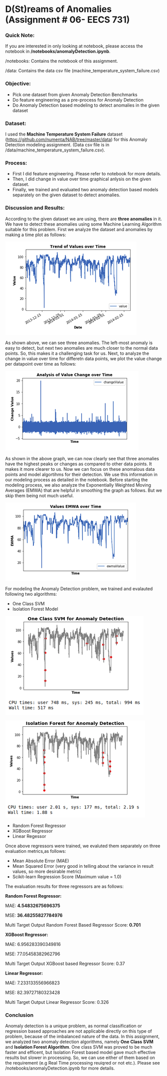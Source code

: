 
D(St)reams of Anomalies (Assignment # 06- EECS 731)
==============================


### Quick Note:
If you are interested in only looking at notebook, please access the notebook in **/notebooks/anomalyDetection.ipynb**.

/notebooks: Contains the notebook of this assignment.

/data: Contains the data csv file (machine_temperature_system_failure.csv)

### Objective:

<ul>
<li>Pick one dataset from given Anomaly Detection Benchmarks</li>
<li>Do feature engineering as a pre-process for Anomaly Detection</li>
<li>Do Anomaly Detection based modeling to detect anomalies in the given dataset</li>
</ul>

### Dataset:

I used the **Machine Temperature System Failure** dataset (https://github.com/numenta/NAB/tree/master/data) for this Anomaly Detection modeling assignment. (Data csv file is in /data/machine_temperature_system_failure.csv).

### Process:

<ul>
<li>First I did feature engineering. Please refer to notebook for more details.</li>
<li>Then, I did change in value over time graphical anlysis on the given dataset.</li>
<li>Finally, we trained and evaluated two anomaly detection based models separately on the given dataset to detect anomalies.</li>
</ul>

### Discussion and Results:
According to the given dataset we are using, there are **three anomalies** in it. We have to detect these anomalies using some Machine Learning Algorithm suitable for this problem. First we analyze the dataset and anomalies by making a time plot as follows:

![Given Dataset Over Time Graph](figs/fig1u.png)


As shown above, we can see three anomalies. The left-most anomaly is easy to detect, but next two anomalies are much closer to the normal data points. So, this makes it a challenging task for us. Next, to analyze the change in value over time for differetn data points, we plot the value change per datapoint over time as follows:

![Change in Value Over Time Graph](figs/fig2au.png)

As shown in the above graph, we can now clearly see that three anomalies have the highest peaks or changes as compared to other data points. It makes it more clearer to us. Now we can focus on these anomalous data points and model algortihms for their detection. We use this information in our modeling process as detailed in the notebook. Before starting the modeling process, we also analyze the Exponentially Weighted Moving Averages (EMWA) that are helpful in smoothing the graph as follows. But we skip them being not much useful.


![Given Dataset Over Time Graph](figs/fig2u.png)


For modeling the Anomaly Detection problem, we trained and evalauted following two algorithms:


<ul>
<li>One Class SVM</li>
<li>Isolation Forest Model</li>
</ul>


![Once Class SVM based Anomaly Detection Graph](figs/fig3u.png)




![Isolation Forest based Anomaly Detection Graph](figs/fig4u.png)



<ul>
<li>Random Forest Regressor</li>
<li>XGBoost Regressor</li>
<li>Linear Regessor</li>
</ul>

Once above regressors were trained, we evaluted them separately on three evaluation metrics,as follows:

<ul>
<li>Mean Absolute Error (MAE)</li>
<li>Mean Squared Error (very good in telling about the variance in result values, so more desirable metric)</li>
<li>Scikit-learn Regression Score (Maximum value = 1.0) </li>
</ul>

The evaluation results for three regressors are as follows:

**Random Forest Regressor:**

MAE: **4.54832675696375**

MSE: **36.48255827784976**

Multi Target Output Random Forest Based Regressor Score: **0.701**

**XGBoost Regressor:**

MAE: 6.956283390349816

MSE: 77.05458382962796

Multi Target Output XGBoost based Regressor Score: 0.37

**Linear Regressor:**

MAE: 7.233133556966823

MSE: 82.39727180323428

Multi Target Output Linear Regressor Score: 0.326

### Conclusion

Anomaly detection is a unique problem, as normal classification or regression based approaches are not applicable directly on this type of problem, because of the imbalanced nature of the data. In this assignment, we analyzed two anomaly detection algorithms, namely **One Class SVM** and **Isolation Forest Algorithm**. One class SVM was proved to be much faster and efficent, but Isolation Forest based model gave much effective results but slower in processing. So, we can use either of them based on the requirement (e.g Real Time processing reuiqred or not etc.). Please see /notebooks/anomalyDetection.ipynb for more details.






